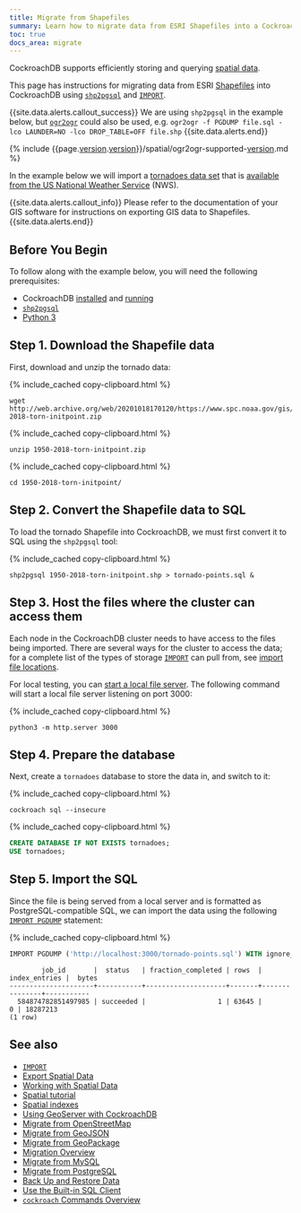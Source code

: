 ```yaml
---
title: Migrate from Shapefiles
summary: Learn how to migrate data from ESRI Shapefiles into a CockroachDB cluster.
toc: true
docs_area: migrate
---
```


 CockroachDB supports efficiently storing and querying [spatial data](spatial-data.html).

This page has instructions for migrating data from ESRI [Shapefiles](spatial-glossary.html#shapefile) into CockroachDB using [`shp2pgsql`](https://manpages.debian.org/stretch/postgis/shp2pgsql.1.en.html) and [`IMPORT`][import].

{{site.data.alerts.callout_success}}
We are using `shp2pgsql` in the example below, but [`ogr2ogr`](https://gdal.org/programs/ogr2ogr.html) could also be used, e.g.
`ogr2ogr -f PGDUMP file.sql -lco LAUNDER=NO -lco DROP_TABLE=OFF file.shp`
{{site.data.alerts.end}}

{% include {{page.[version](cluster-settings.html#setting-version).[version](cluster-settings.html#setting-version)}}/spatial/ogr2ogr-supported-[version](cluster-settings.html#setting-version).md %}

In the example below we will import a [tornadoes data set](http://web.archive.org/web/20201018170120/https://www.spc.noaa.gov/gis/svrgis/zipped/1950-2018-torn-initpoint.zip) that is [available from the US National Weather Service](https://www.spc.noaa.gov/gis/svrgis/) (NWS).

{{site.data.alerts.callout_info}}
Please refer to the documentation of your GIS software for instructions on exporting GIS data to Shapefiles.
{{site.data.alerts.end}}

## Before You Begin

To follow along with the example below, you will need the following prerequisites:

- CockroachDB [installed](install-cockroachdb.html) and [running](start-a-local-cluster.html)
- [`shp2pgsql`](https://manpages.debian.org/stretch/postgis/shp2pgsql.1.en.html)
- [Python 3](https://www.python.org)

## Step 1. Download the Shapefile data

First, download and unzip the tornado data:

{% include_cached copy-clipboard.html %}
~~~ shell
wget http://web.archive.org/web/20201018170120/https://www.spc.noaa.gov/gis/svrgis/zipped/1950-2018-torn-initpoint.zip
~~~

{% include_cached copy-clipboard.html %}
~~~ shell
unzip 1950-2018-torn-initpoint.zip
~~~

{% include_cached copy-clipboard.html %}
~~~ shell
cd 1950-2018-torn-initpoint/
~~~

## Step 2. Convert the Shapefile data to SQL

To load the tornado Shapefile into CockroachDB, we must first convert it to SQL using the `shp2pgsql` tool:

{% include_cached copy-clipboard.html %}
~~~ shell
shp2pgsql 1950-2018-torn-initpoint.shp > tornado-points.sql &
~~~

## Step 3. Host the files where the cluster can access them

Each node in the CockroachDB cluster needs to have access to the files being imported. There are several ways for the cluster to access the data; for a complete list of the types of storage [`IMPORT`][import] can pull from, see [import file locations](import.html#import-file-location).

For local testing, you can [start a local file server](use-a-local-file-server-for-bulk-operations.html). The following command will start a local file server listening on port 3000:

{% include_cached copy-clipboard.html %}
~~~ shell
python3 -m http.server 3000
~~~

## Step 4. Prepare the database

Next, create a `tornadoes` database to store the data in, and switch to it:

{% include_cached copy-clipboard.html %}
~~~ shell
cockroach sql --insecure
~~~

{% include_cached copy-clipboard.html %}
~~~ sql
CREATE DATABASE IF NOT EXISTS tornadoes;
USE tornadoes;
~~~

## Step 5. Import the SQL

Since the file is being served from a local server and is formatted as PostgreSQL-compatible SQL, we can import the data using the following [`IMPORT PGDUMP`](import.html#import-a-postgresql-database-dump) statement:

{% include_cached copy-clipboard.html %}
~~~ sql
IMPORT PGDUMP ('http://localhost:3000/tornado-points.sql') WITH ignore_unsupported_statements;
~~~

~~~
        job_id       |  status   | fraction_completed | rows  | index_entries |  bytes
---------------------+-----------+--------------------+-------+---------------+-----------
  584874782851497985 | succeeded |                  1 | 63645 |             0 | 18287213
(1 row)
~~~

## See also

- [`IMPORT`][import]
- [Export Spatial Data](export-spatial-data.html)
- [Working with Spatial Data](spatial-data.html)
- [Spatial tutorial](spatial-tutorial.html)
- [Spatial indexes](spatial-indexes.html)
- [Using GeoServer with CockroachDB](geoserver.html)
- [Migrate from OpenStreetMap](migrate-from-openstreetmap.html)
- [Migrate from GeoJSON](migrate-from-geojson.html)
- [Migrate from GeoPackage](migrate-from-geopackage.html)
- [Migration Overview](migration-overview.html)
- [Migrate from MySQL][mysql]
- [Migrate from PostgreSQL][postgres]
- [Back Up and Restore Data](take-full-and-incremental-backups.html)
- [Use the Built-in SQL Client](cockroach-sql.html)
- [`cockroach` Commands Overview](cockroach-commands.html)

<!-- Reference Links -->

[postgres]: migrate-from-postgres.html
[mysql]: migrate-from-mysql.html
[import]: import.html
